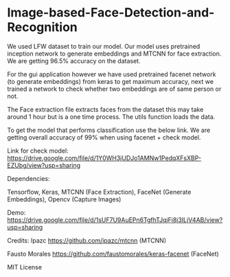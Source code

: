 # Image-based-Face-Detection-and-Recognition
We used LFW dataset to train our model. Our model uses pretrained inception network to generate embeddings and MTCNN for face extraction. We are getting 96.5% accuracy on the dataset. 

For the gui application however we have used pretrained facenet network (to generate embeddings) from keras to get maximum accuracy, next we trained a network to check whether two embeddings are of same person or not.

The Face extraction file extracts faces from the dataset this may take around 1 hour but is a one time process. The utils function loads the data.

To get the model that performs classification use the below link. We are getting overall accuracy of 99% when using facenet + check model. 

Link for check model:
https://drive.google.com/file/d/1Y0WH3jUDJo1AMNw1PedqXFsXBP-EZUbg/view?usp=sharing

Dependencies:

Tensorflow,
Keras,
MTCNN (Face Extraction),
FaceNet (Generate Embeddings),
Opencv (Capture Images)

Demo:
https://drive.google.com/file/d/1sUF7U9AuEPn6TgfhTJqjFj8j3ILjV4AB/view?usp=sharing

Credits:
Ipazc
https://github.com/ipazc/mtcnn (MTCNN)

Fausto Morales
https://github.com/faustomorales/keras-facenet (FaceNet)

MIT License
